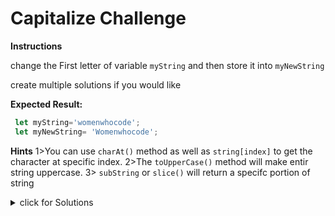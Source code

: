  # Capitalize Challenge
 **Instructions**

 change the First letter of variable `myString`  and then store it into `myNewString`

  create multiple solutions if you would like

 **Expected Result:**
 ``` Javascript
  let myString='womenwhocode';
  let myNewString= 'Womenwhocode';
```

**Hints**
1>You can use `charAt()` method as well as `string[index]` to get the character at specific index.
2>The `toUpperCase()` method will make entir string uppercase.
3> `subString` or `slice()` will return a specifc portion of string

<details>
  <summary>click for Solutions </summary>
  there are many ways to do this 
  ```In all of these we get first character of string then we use **slice** or **substring** to get rest of string ```
  </details>